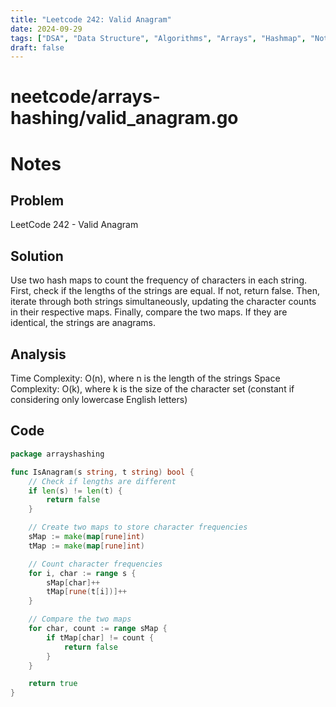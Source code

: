 ```yaml
---
title: "Leetcode 242: Valid Anagram"
date: 2024-09-29
tags: ["DSA", "Data Structure", "Algorithms", "Arrays", "Hashmap", "Note", "leetcode", "neetcode"]
draft: false
---
```


# neetcode/arrays-hashing/valid_anagram.go

# Notes

## Problem

LeetCode 242 - Valid Anagram

## Solution

Use two hash maps to count the frequency of characters in each string. First, check if the lengths of the strings are equal. If not, return false. Then, iterate through both strings simultaneously, updating the character counts in their respective maps. Finally, compare the two maps. If they are identical, the strings are anagrams.

## Analysis

Time Complexity: O(n), where n is the length of the strings Space Complexity: O(k), where k is the size of the character set (constant if considering only lowercase English letters)


## Code
```go
package arrayshashing

func IsAnagram(s string, t string) bool {
	// Check if lengths are different
	if len(s) != len(t) {
		return false
	}

	// Create two maps to store character frequencies
	sMap := make(map[rune]int)
	tMap := make(map[rune]int)

	// Count character frequencies
	for i, char := range s {
		sMap[char]++
		tMap[rune(t[i])]++
	}

	// Compare the two maps
	for char, count := range sMap {
		if tMap[char] != count {
			return false
		}
	}

	return true
}
```

